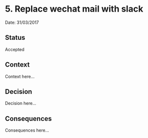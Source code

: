 # 5. Replace wechat mail with slack

Date: 31/03/2017

## Status

Accepted

## Context

Context here...

## Decision

Decision here...

## Consequences

Consequences here...